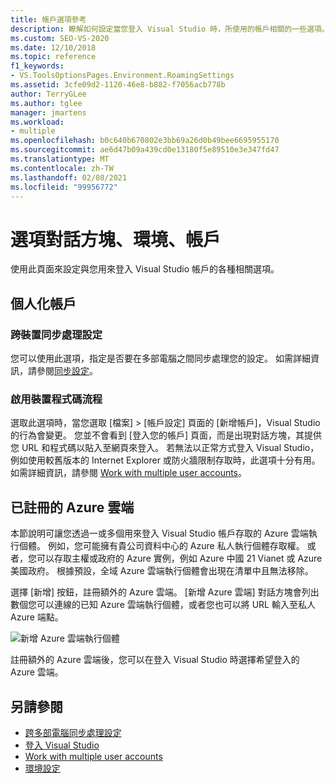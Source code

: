 ```yaml
---
title: 帳戶選項參考
description: 瞭解如何設定當您登入 Visual Studio 時，所使用的帳戶相關的一些選項。
ms.custom: SEO-VS-2020
ms.date: 12/10/2018
ms.topic: reference
f1_keywords:
- VS.ToolsOptionsPages.Environment.RoamingSettings
ms.assetid: 3cfe09d2-1120-46e8-b882-f7056acb778b
author: TerryGLee
ms.author: tglee
manager: jmartens
ms.workload:
- multiple
ms.openlocfilehash: b0c640b670802e3bb69a26d0b49bee6695955170
ms.sourcegitcommit: ae6d47b09a439cd0e13180f5e89510e3e347fd47
ms.translationtype: MT
ms.contentlocale: zh-TW
ms.lasthandoff: 02/08/2021
ms.locfileid: "99956772"
---
```

# <a name="accounts-environment-options-dialog-box"></a>選項對話方塊、環境、帳戶

使用此頁面來設定與您用來登入 Visual Studio 帳戶的各種相關選項。

## <a name="personalization-account"></a>個人化帳戶

### <a name="synchronize-settings-across-devices"></a>跨裝置同步處理設定

您可以使用此選項，指定是否要在多部電腦之間同步處理您的設定。 如需詳細資訊，請參閱[同步設定](../../ide/synchronized-settings-in-visual-studio.md)。

### <a name="enable-device-code-flow"></a>啟用裝置程式碼流程

選取此選項時，當您選取 [檔案] > [帳戶設定] 頁面的 [新增帳戶]，Visual Studio 的行為會變更。 您並不會看到 [登入您的帳戶] 頁面，而是出現對話方塊，其提供您 URL 和程式碼以貼入至網頁來登入。 若無法以正常方式登入 Visual Studio，例如使用較舊版本的 Internet Explorer 或防火牆限制存取時，此選項十分有用。 如需詳細資訊，請參閱 [Work with multiple user accounts](../work-with-multiple-user-accounts.md#add-an-account-using-device-code-flow)。

## <a name="registered-azure-clouds"></a>已註冊的 Azure 雲端

本節說明可讓您透過一或多個用來登入 Visual Studio 帳戶存取的 Azure 雲端執行個體。 例如，您可能擁有貴公司資料中心的 Azure 私人執行個體存取權。 或者，您可以存取主權或政府的 Azure 實例，例如 Azure 中國 21 Vianet 或 Azure 美國政府。 根據預設，全域 Azure 雲端執行個體會出現在清單中且無法移除。

選擇 [新增] 按鈕，註冊額外的 Azure 雲端。 [新增 Azure 雲端] 對話方塊會列出數個您可以連線的已知 Azure 雲端執行個體，或者您也可以將 URL 輸入至私人 Azure 端點。

![新增 Azure 雲端執行個體](media/add-new-azure-cloud.png)

註冊額外的 Azure 雲端後，您可以在登入 Visual Studio 時選擇希望登入的 Azure 雲端。

## <a name="see-also"></a>另請參閱

- [跨多部電腦同步處理設定](../synchronized-settings-in-visual-studio.md)
- [登入 Visual Studio](../signing-in-to-visual-studio.md)
- [Work with multiple user accounts](../work-with-multiple-user-accounts.md)
- [環境設定](../environment-settings.md)
